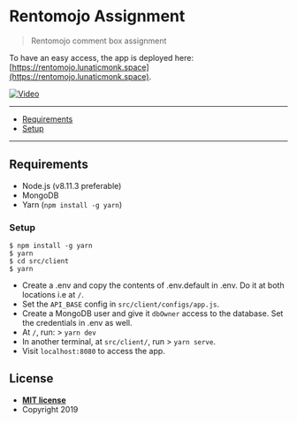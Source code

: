 # Rentomojo Assignment

> Rentomojo comment box assignment

To have an easy access, the app is deployed here: [https://rentomojo.lunaticmonk.space](https://rentomojo.lunaticmonk.space).

[![Video](https://img.youtube.com/vi/Rf6KgfpUHfg/0.jpg)](https://youtu.be/Rf6KgfpUHfg)

<!-- [Video](https://youtu.be/Rf6KgfpUHfg) -->

---

- [Requirements](#requirements)
- [Setup](#setup)

---

## Requirements

- Node.js (v8.11.3 preferable)
- MongoDB
- Yarn (`npm install -g yarn`)

### Setup

```shell
$ npm install -g yarn
$ yarn
$ cd src/client
$ yarn
```

- Create a .env and copy the contents of .env.default in .env. Do it at both locations i.e at `/`.
- Set the `API_BASE` config in `src/client/configs/app.js`.
- Create a MongoDB user and give it `dbOwner` access to the database. Set the credentials in .env as well.
- At `/`, run: > `yarn dev`
- In another terminal, at `src/client/`, run > `yarn serve`.
- Visit `localhost:8080` to access the app.

## License

- **[MIT license](http://opensource.org/licenses/mit-license.php)**
- Copyright 2019
